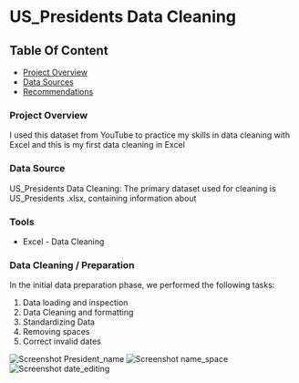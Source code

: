 # US_Presidents Data Cleaning

## Table Of Content

- [Project Overview](#Project-Overview)
- [Data Sources](#Data-Sources)
- [Recommendations](#Recommendations)



### Project Overview

I used this dataset from YouTube to practice my skills in data cleaning with Excel and this is my first data cleaning in Excel



### Data Source

US_Presidents Data Cleaning: The primary dataset used for cleaning is US_Presidents .xlsx, containing information about 


### Tools

- Excel - Data Cleaning


### Data Cleaning / Preparation

In the initial data preparation phase, we performed the following tasks:

1. Data loading and inspection
2. Data Cleaning and formatting
3. Standardizing Data
4. Removing spaces
5. Correct invalid dates
   
![Screenshot President_name](https://github.com/user-attachments/assets/e75427eb-bb2d-40c1-b0df-921361341700)    ![Screenshot name_space](https://github.com/user-attachments/assets/b9e8e002-c7b8-4e11-9fc2-bc1f60870d04)  ![Screenshot date_editing](https://github.com/user-attachments/assets/bc492f51-a930-47ce-b190-0beb63a84a97)



